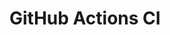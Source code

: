 # GitHub Actions CI





















































































































































































































































































































































































































































































































































































































































































































































































































































































































































































































































































































































































